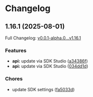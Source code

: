 # Changelog

## 1.16.1 (2025-08-01)

Full Changelog: [v0.0.1-alpha.0...v1.16.1](https://github.com/spi-tch/spitch-typescript/compare/v0.0.1-alpha.0...v1.16.1)

### Features

* **api:** update via SDK Studio ([a34386f](https://github.com/spi-tch/spitch-typescript/commit/a34386f023f82cb9cea023b634fd2bc422845015))
* **api:** update via SDK Studio ([034dd1d](https://github.com/spi-tch/spitch-typescript/commit/034dd1df081f1590dfeaeef4e57baf849bbc6e9e))


### Chores

* update SDK settings ([fa5033d](https://github.com/spi-tch/spitch-typescript/commit/fa5033d84fcf7235a201072b965b65fcf771b492))

